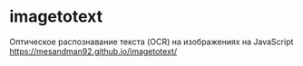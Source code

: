 # imagetotext

Оптическое распознавание текста (OCR) на изображениях на JavaScript
https://mesandman92.github.io/imagetotext/
